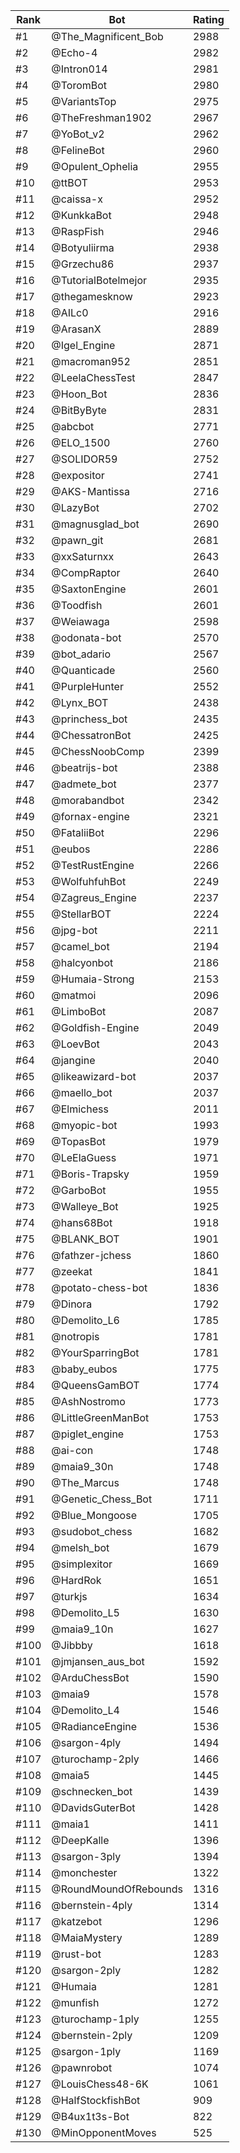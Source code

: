 Rank|Bot|Rating
---|---|---
#1|@The_Magnificent_Bob|2988
#2|@Echo-4|2982
#3|@Intron014|2981
#4|@ToromBot|2980
#5|@VariantsTop|2975
#6|@TheFreshman1902|2967
#7|@YoBot_v2|2962
#8|@FelineBot|2960
#9|@Opulent_Ophelia|2955
#10|@ttBOT|2953
#11|@caissa-x|2952
#12|@KunkkaBot|2948
#13|@RaspFish|2946
#14|@Botyuliirma|2938
#15|@Grzechu86|2937
#16|@TutorialBotelmejor|2935
#17|@thegamesknow|2923
#18|@AILc0|2916
#19|@ArasanX|2889
#20|@Igel_Engine|2871
#21|@macroman952|2851
#22|@LeelaChessTest|2847
#23|@Hoon_Bot|2836
#24|@BitByByte|2831
#25|@abcbot|2771
#26|@ELO_1500|2760
#27|@SOLIDOR59|2752
#28|@expositor|2741
#29|@AKS-Mantissa|2716
#30|@LazyBot|2702
#31|@magnusglad_bot|2690
#32|@pawn_git|2681
#33|@xxSaturnxx|2643
#34|@CompRaptor|2640
#35|@SaxtonEngine|2601
#36|@Toodfish|2601
#37|@Weiawaga|2598
#38|@odonata-bot|2570
#39|@bot_adario|2567
#40|@Quanticade|2560
#41|@PurpleHunter|2552
#42|@Lynx_BOT|2438
#43|@princhess_bot|2435
#44|@ChessatronBot|2425
#45|@ChessNoobComp|2399
#46|@beatrijs-bot|2388
#47|@admete_bot|2377
#48|@morabandbot|2342
#49|@fornax-engine|2321
#50|@FataliiBot|2296
#51|@eubos|2286
#52|@TestRustEngine|2266
#53|@WolfuhfuhBot|2249
#54|@Zagreus_Engine|2237
#55|@StellarBOT|2224
#56|@jpg-bot|2211
#57|@camel_bot|2194
#58|@halcyonbot|2186
#59|@Humaia-Strong|2153
#60|@matmoi|2096
#61|@LimboBot|2087
#62|@Goldfish-Engine|2049
#63|@LoevBot|2043
#64|@jangine|2040
#65|@likeawizard-bot|2037
#66|@maello_bot|2037
#67|@Elmichess|2011
#68|@myopic-bot|1993
#69|@TopasBot|1979
#70|@LeElaGuess|1971
#71|@Boris-Trapsky|1959
#72|@GarboBot|1955
#73|@Walleye_Bot|1925
#74|@hans68Bot|1918
#75|@BLANK_BOT|1901
#76|@fathzer-jchess|1860
#77|@zeekat|1841
#78|@potato-chess-bot|1836
#79|@Dinora|1792
#80|@Demolito_L6|1785
#81|@notropis|1781
#82|@YourSparringBot|1781
#83|@baby_eubos|1775
#84|@QueensGamBOT|1774
#85|@AshNostromo|1773
#86|@LittleGreenManBot|1753
#87|@piglet_engine|1753
#88|@ai-con|1748
#89|@maia9_30n|1748
#90|@The_Marcus|1748
#91|@Genetic_Chess_Bot|1711
#92|@Blue_Mongoose|1705
#93|@sudobot_chess|1682
#94|@melsh_bot|1679
#95|@simplexitor|1669
#96|@HardRok|1651
#97|@turkjs|1634
#98|@Demolito_L5|1630
#99|@maia9_10n|1627
#100|@Jibbby|1618
#101|@jmjansen_aus_bot|1592
#102|@ArduChessBot|1590
#103|@maia9|1578
#104|@Demolito_L4|1546
#105|@RadianceEngine|1536
#106|@sargon-4ply|1494
#107|@turochamp-2ply|1466
#108|@maia5|1445
#109|@schnecken_bot|1439
#110|@DavidsGuterBot|1428
#111|@maia1|1411
#112|@DeepKalle|1396
#113|@sargon-3ply|1394
#114|@monchester|1322
#115|@RoundMoundOfRebounds|1316
#116|@bernstein-4ply|1314
#117|@katzebot|1296
#118|@MaiaMystery|1289
#119|@rust-bot|1283
#120|@sargon-2ply|1282
#121|@Humaia|1281
#122|@munfish|1272
#123|@turochamp-1ply|1255
#124|@bernstein-2ply|1209
#125|@sargon-1ply|1169
#126|@pawnrobot|1074
#127|@LouisChess48-6K|1061
#128|@HalfStockfishBot|909
#129|@B4ux1t3s-Bot|822
#130|@MinOpponentMoves|525
